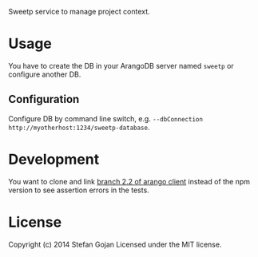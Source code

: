 Sweetp service to manage project context.

# Usage

You have to create the DB in your ArangoDB server named `sweetp` or configure another DB.

## Configuration

Configure DB by command line switch, e.g. `--dbConnection http://myotherhost:1234/sweetp-database`.

# Development

You want to clone and link
[branch 2.2 of arango client](https://github.com/triAGENS/ArangoDB-JavaScript/commits/2.2)
instead of the npm version to see assertion errors in the tests.

# License

Copyright (c) 2014 Stefan Gojan
Licensed under the MIT license.
